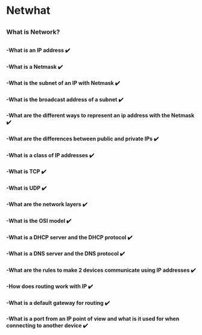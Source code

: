 # Netwhat
##
### What is Network?
##
####  -What is an IP address :heavy_check_mark:
####  -What is a Netmask :heavy_check_mark:
####  -What is the subnet of an IP with Netmask :heavy_check_mark:
####  -What is the broadcast address of a subnet :heavy_check_mark:
####  -What are the different ways to represent an ip address with the Netmask :heavy_check_mark:
####  -What are the differences between public and private IPs :heavy_check_mark:
####  -What is a class of IP addresses :heavy_check_mark:
####  -What is TCP :heavy_check_mark:
####  -What is UDP :heavy_check_mark:
####  -What are the network layers :heavy_check_mark:
####  -What is the OSI model :heavy_check_mark:
####  -What is a DHCP server and the DHCP protocol :heavy_check_mark:
####  -What is a DNS server and the DNS protocol :heavy_check_mark:
####  -What are the rules to make 2 devices communicate using IP addresses :heavy_check_mark:
####  -How does routing work with IP :heavy_check_mark:
####  -What is a default gateway for routing :heavy_check_mark:
####  -What is a port from an IP point of view and what is it used for when connecting to another device :heavy_check_mark:
